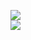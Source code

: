 [![](https://img.shields.io/badge/Made%20With-Github%20Spray-lightgrey.svg?style=for-the-badge&logo=github)](https://github.com/Annihil/github-spray#10847)  
[![](https://i.imgur.com/2DrTn0Z.gif)](https://github.com/Annihil/github-spray)